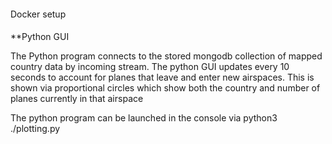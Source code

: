 ####


Docker setup


####


**Python GUI

The Python program connects to the stored mongodb collection of mapped country data by incoming stream. The python GUI updates every 10 seconds to account for planes that leave and enter new airspaces. This is shown via proportional circles which show both the country and number of planes currently in that airspace

The python program can be launched in the console via python3 ./plotting.py


####


